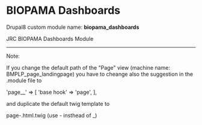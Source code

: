 # BIOPAMA Dashboards

Drupal8 custom module name: **biopama_dashboards**

JRC BIOPAMA Dashboards Module


---------------------
Note:

If you change the default path of the "Page" view (machine name: BMPLP_page_landingpage)
you have to cheange also the suggestion in the .module file to 

  'page__<path>' => [
        'base hook' => 'page',
      ],
  
and duplicate the default twig template to

   page-<path>.html.twig
   (use - insthead of _)
